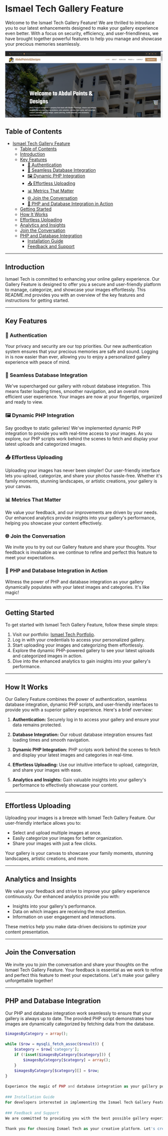 # Ismael Tech Gallery Feature

Welcome to the Ismael Tech Gallery Feature! We are thrilled to introduce you to our latest enhancements designed to make your gallery experience even better. With a focus on security, efficiency, and user-friendliness, we have brought together powerful features to help you manage and showcase your precious memories seamlessly.


![Alt text](image.png)

## Table of Contents

- [Ismael Tech Gallery Feature](#ismael-tech-gallery-feature)
  - [Table of Contents](#table-of-contents)
  - [Introduction](#introduction)
  - [Key Features](#key-features)
    - [🔐 Authentication](#-authentication)
    - [💾 Seamless Database Integration](#-seamless-database-integration)
    - [🖼️ Dynamic PHP Integration](#️-dynamic-php-integration)
    - [📤 Effortless Uploading](#-effortless-uploading)
    - [📊 Metrics That Matter](#-metrics-that-matter)
    - [🌐 Join the Conversation](#-join-the-conversation)
    - [🌟 PHP and Database Integration in Action](#-php-and-database-integration-in-action)
  - [Getting Started](#getting-started)
  - [How It Works](#how-it-works)
  - [Effortless Uploading](#effortless-uploading)
  - [Analytics and Insights](#analytics-and-insights)
  - [Join the Conversation](#join-the-conversation)
  - [PHP and Database Integration](#php-and-database-integration)
    - [Installation Guide](#installation-guide)
    - [Feedback and Support](#feedback-and-support)

---

## Introduction

Ismael Tech is committed to enhancing your online gallery experience. Our Gallery Feature is designed to offer you a secure and user-friendly platform to manage, categorize, and showcase your images effortlessly. This README.md provides you with an overview of the key features and instructions for getting started.

---

## Key Features

### 🔐 Authentication
Your privacy and security are our top priorities. Our new authentication system ensures that your precious memories are safe and sound. Logging in is now easier than ever, allowing you to enjoy a personalized gallery experience with peace of mind.

### 💾 Seamless Database Integration
We've supercharged our gallery with robust database integration. This means faster loading times, smoother navigation, and an overall more efficient user experience. Your images are now at your fingertips, organized and ready to view.

### 🖼️ Dynamic PHP Integration
Say goodbye to static galleries! We've implemented dynamic PHP integration to provide you with real-time access to your images. As you explore, our PHP scripts work behind the scenes to fetch and display your latest uploads and categorized images.

### 📤 Effortless Uploading
Uploading your images has never been simpler! Our user-friendly interface lets you upload, categorize, and share your photos hassle-free. Whether it's family moments, stunning landscapes, or artistic creations, your gallery is your canvas.

### 📊 Metrics That Matter
We value your feedback, and our improvements are driven by your needs. Our enhanced analytics provide insights into your gallery's performance, helping you showcase your content effectively.

### 🌐 Join the Conversation
We invite you to try out our Gallery feature and share your thoughts. Your feedback is invaluable as we continue to refine and perfect this feature to meet your expectations.

### 🌟 PHP and Database Integration in Action
Witness the power of PHP and database integration as your gallery dynamically populates with your latest images and categories. It's like magic!

---

## Getting Started

To get started with Ismael Tech Gallery Feature, follow these simple steps:

1. Visit our portfolio: [Ismael Tech Portfolio](https://lnkd.in/dU2z2QHv).
2. Log in with your credentials to access your personalized gallery.
3. Start uploading your images and categorizing them effortlessly.
4. Explore the dynamic PHP-powered gallery to see your latest uploads and categorized images in action.
5. Dive into the enhanced analytics to gain insights into your gallery's performance.

---

## How It Works

Our Gallery Feature combines the power of authentication, seamless database integration, dynamic PHP scripts, and user-friendly interfaces to provide you with a superior gallery experience. Here's a brief overview:

1. **Authentication:** Securely log in to access your gallery and ensure your data remains protected.

2. **Database Integration:** Our robust database integration ensures fast loading times and smooth navigation.

3. **Dynamic PHP Integration:** PHP scripts work behind the scenes to fetch and display your latest images and categories in real-time.

4. **Effortless Uploading:** Use our intuitive interface to upload, categorize, and share your images with ease.

5. **Analytics and Insights:** Gain valuable insights into your gallery's performance to effectively showcase your content.

---

## Effortless Uploading

Uploading your images is a breeze with Ismael Tech Gallery Feature. Our user-friendly interface allows you to:

- Select and upload multiple images at once.
- Easily categorize your images for better organization.
- Share your images with just a few clicks.

Your gallery is your canvas to showcase your family moments, stunning landscapes, artistic creations, and more.

---

## Analytics and Insights

We value your feedback and strive to improve your gallery experience continuously. Our enhanced analytics provide you with:

- Insights into your gallery's performance.
- Data on which images are receiving the most attention.
- Information on user engagement and interactions.

These metrics help you make data-driven decisions to optimize your content presentation.

---

## Join the Conversation

We invite you to join the conversation and share your thoughts on the Ismael Tech Gallery Feature. Your feedback is essential as we work to refine and perfect this feature to meet your expectations. Let's make your gallery unforgettable together!

---

## PHP and Database Integration

Our PHP and database integration work seamlessly to ensure that your gallery is always up to date. The provided PHP script demonstrates how images are dynamically categorized by fetching data from the database.

```php
$imagesByCategory = array();

while ($row = mysqli_fetch_assoc($result)) {
    $category = $row['category'];
    if (!isset($imagesByCategory[$category])) {
        $imagesByCategory[$category] = array();
    }
    $imagesByCategory[$category][] = $row;
}

Experience the magic of PHP and database integration as your gallery populates with your latest images and categories in real-time.

### Installation Guide
For developers interested in implementing the Ismael Tech Gallery Feature, please refer to our Installation Guide for step-by-step instructions on setting up the system.

### Feedback and Support
We are committed to providing you with the best possible gallery experience. If you have any questions, encounter issues, or want to provide feedback, please contact our support team at support@ismaeltech.com. We are here to assist you and make your gallery unforgettable.

Thank you for choosing Ismael Tech as your creative platform. Let's create lasting memories together! 📸✨

